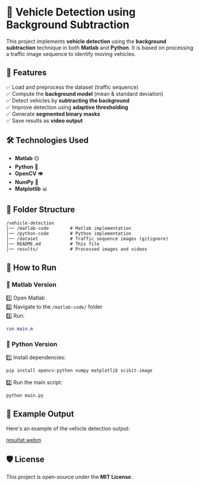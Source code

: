 # 🚗 Vehicle Detection using Background Subtraction

This project implements **vehicle detection** using the **background subtraction** technique in both **Matlab** and **Python**. It is based on processing a traffic image sequence to identify moving vehicles.

## 📌 Features

✅ Load and preprocess the dataset (traffic sequence)  
✅ Compute the **background model** (mean & standard deviation)  
✅ Detect vehicles by **subtracting the background**  
✅ Improve detection using **adaptive thresholding**  
✅ Generate **segmented binary masks**  
✅ Save results as **video output**

## 🛠 Technologies Used

- **Matlab** 🟡
- **Python** 🐍
- **OpenCV** 👁
- **NumPy** 🔢
- **Matplotlib** 📊

## 📂 Folder Structure

```
/vehicle-detection
│── /matlab-code        # Matlab implementation
│── /python-code        # Python implementation
│── /dataset            # Traffic sequence images (gitignore)
│── README.md           # This file
│── results/            # Processed images and videos
```

## 🚀 How to Run

### 🔹 **Matlab Version**

1️⃣ Open Matlab  
2️⃣ Navigate to the `/matlab-code/` folder  
3️⃣ Run:

```matlab
run main.m
```

### 🔹 **Python Version**

1️⃣ Install dependencies:

```bash
pip install opencv-python numpy matplotlib scikit-image
```

2️⃣ Run the main script:

```bash
python main.py
```

## 🎥 Example Output

Here's an example of the vehicle detection output:

[resultat.webm](https://github.com/user-attachments/assets/2eaf32c8-2a81-48fd-858d-de50c66b4e0e)



## 🛡 License

This project is open-source under the **MIT License**.
